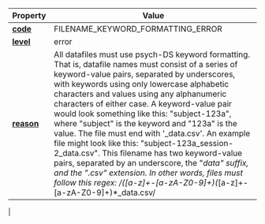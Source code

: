 | Property | Value |
|----------|--------|
| [**code**](/en/latest/reference/schema/meta/defs/code) | FILENAME_KEYWORD_FORMATTING_ERROR |
| [**level**](/en/latest/reference/schema/meta/defs/level) | error |
| [**reason**](/en/latest/reference/schema/meta/defs/reason) | All datafiles must use psych-DS keyword formatting. That is, datafile names must consist of a series of keyword-value pairs, separated by underscores, with keywords using only lowercase alphabetic characters and values using any alphanumeric characters of either case. A keyword-value pair would look something like this: "subject-123a", where "subject" is the keyword and "123a" is the value. The file must end with '_data.csv'. An example file might look like this: "subject-123a_session-2_data.csv". This filename has two keyword-value pairs, separated by an underscore, the "_data" suffix, and the ".csv" extension. In other words, files must follow this regex: /([a-z]+-[a-zA-Z0-9]+)(_[a-z]+-[a-zA-Z0-9]+)*_data\.csv/
 |